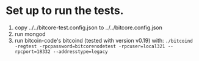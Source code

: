 # Set up to run the tests.

  1. copy ../../bitcore-test.config.json to ../../bitcore.config.json
  2. run mongod
  3. run bitcoin-code's bitcoind (tested with version v0.19) with:
      `./bitcoind -regtest -rpcpassword=bitcorenodetest -rpcuser=local321 --rpcport=18332 --addresstype=legacy`
